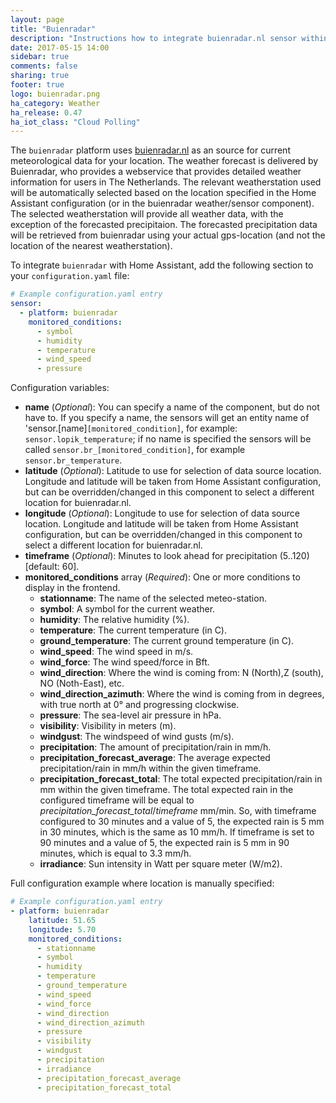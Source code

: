 ```yaml
---
layout: page
title: "Buienradar"
description: "Instructions how to integrate buienradar.nl sensor within Home Assistant."
date: 2017-05-15 14:00
sidebar: true
comments: false
sharing: true
footer: true
logo: buienradar.png
ha_category: Weather
ha_release: 0.47
ha_iot_class: "Cloud Polling"
---
```



The `buienradar` platform uses [buienradar.nl](http://buienradar.nl/) as an source for current meteorological data for your location. The weather forecast is delivered by Buienradar, who provides a webservice that provides detailed weather information for users in The Netherlands.
The relevant weatherstation used will be automatically selected based on the location specified in the Home Assistant configuration (or in the buienradar weather/sensor component). The selected weatherstation will provide all weather data, with the exception of the forecasted precipitaion. The forecasted precipitation data will be retrieved from buienradar using your actual gps-location (and not the location of the nearest weatherstation).

To integrate `buienradar` with Home Assistant, add the following section to your `configuration.yaml` file:

```yaml
# Example configuration.yaml entry
sensor:
  - platform: buienradar
    monitored_conditions:
      - symbol
      - humidity
      - temperature
      - wind_speed
      - pressure
```

Configuration variables:

- **name**  (*Optional*): You can specify a name of the component, but do not have to. If you specify a name, the sensors will get an entity name of 'sensor.[name]`[monitored_condition]`, for example: `sensor.lopik_temperature`; if no name is specified the sensors will be called `sensor.br_[monitored_condition]`, for example `sensor.br_temperature`.
- **latitude** (*Optional*): Latitude to use for selection of data source location. Longitude and latitude will be taken from Home Assistant configuration, but can be overridden/changed in this component to select a different location for buienradar.nl.
- **longitude** (*Optional*): Longitude to use for selection of data source location. Longitude and latitude will be taken from Home Assistant configuration, but can be overridden/changed in this component to select a different location for buienradar.nl.
- **timeframe** (*Optional*): Minutes to look ahead for precipitation (5..120) [default: 60].
- **monitored_conditions** array (*Required*): One or more conditions to display in the frontend.
  - **stationname**: The name of the selected meteo-station.
  - **symbol**: A symbol for the current weather.
  - **humidity**: The relative humidity (%).
  - **temperature**: The current temperature (in C).
  - **ground_temperature**: The current ground temperature (in C).
  - **wind_speed**: The wind speed in m/s.
  - **wind_force**: The wind speed/force in Bft.
  - **wind_direction**: Where the wind is coming from: N (North),Z (south), NO (Noth-East), etc.
  - **wind_direction_azimuth**: Where the wind is coming from in degrees, with true north at 0° and progressing clockwise.
  - **pressure**: The sea-level air pressure in hPa.
  - **visibility**: Visibility in meters (m).
  - **windgust**: The windspeed of wind gusts (m/s).
  - **precipitation**: The amount of precipitation/rain in mm/h.
  - **precipitation_forecast_average**: The average expected precipitation/rain in mm/h within the given timeframe.
  - **precipitation_forecast_total**: The total expected precipitation/rain in mm within the given timeframe. The total expected rain in the configured timeframe will be equal to _precipitation_forecast_total_/_timeframe_ mm/min. So, with timeframe configured to 30 minutes and a value of 5, the expected rain is 5 mm in 30 minutes, which is the same as 10 mm/h. If timeframe is set to 90 minutes and a value of 5, the expected rain is 5 mm in 90 minutes, which is equal to 3.3 mm/h.
  - **irradiance**: Sun intensity in Watt per square meter (W/m2).
  
Full configuration example where location is manually specified:

```yaml
# Example configuration.yaml entry
- platform: buienradar
    latitude: 51.65
    longitude: 5.70
    monitored_conditions:
      - stationname
      - symbol
      - humidity
      - temperature
      - ground_temperature
      - wind_speed
      - wind_force
      - wind_direction
      - wind_direction_azimuth
      - pressure
      - visibility
      - windgust
      - precipitation
      - irradiance
      - precipitation_forecast_average
      - precipitation_forecast_total
```
  
